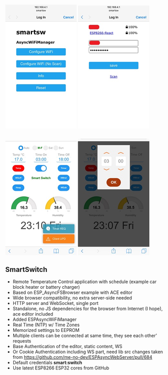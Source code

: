 ![](1.PNG) ![](2.PNG) 
##
![](3.PNG) ![](4.PNG) 

## SmartSwitch
* Remote Temperature Control application with schedule (example car block heater or battery charger)
* Based on ESP_AsyncFSBrowser example with ACE editor 
* Wide browser compatibility, no extra server-side needed
* HTTP server and WebSocket, single port  
* Standalone, no JS dependencies for the browser from Internet (I hope), ace editor included
* Added ESPAsyncWiFiManager
* Real Time (NTP) w/ Time Zones
* Memorized settings to EEPROM
* Multiple clients can be connected at same time, they see each other' requests
* Base Authentication of the editor, static content, WS
* Or Cookie Authentication including WS part, need lib src changes taken from https://github.com/me-no-dev/ESPAsyncWebServer/pull/684
* Default credentials <b>smart:switch</b>
* Use latest ESP8266 ESP32 cores from GitHub

